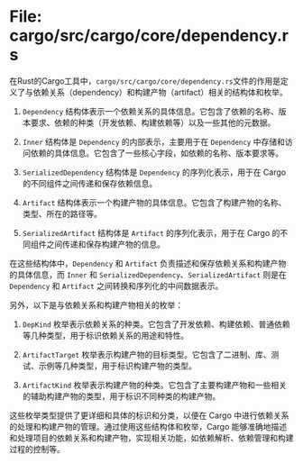 # File: cargo/src/cargo/core/dependency.rs

在Rust的Cargo工具中，`cargo/src/cargo/core/dependency.rs`文件的作用是定义了与依赖关系（dependency）和构建产物（artifact）相关的结构体和枚举。

1. `Dependency` 结构体表示一个依赖关系的具体信息。它包含了依赖的名称、版本要求、依赖的种类（开发依赖、构建依赖等）以及一些其他的元数据。

2. `Inner` 结构体是 `Dependency` 的内部表示，主要用于在 `Dependency` 中存储和访问依赖的具体信息。它包含了一些核心字段，如依赖的名称、版本要求等。

3. `SerializedDependency` 结构体是 `Dependency` 的序列化表示，用于在 Cargo 的不同组件之间传递和保存依赖信息。

4. `Artifact` 结构体表示一个构建产物的具体信息。它包含了构建产物的名称、类型、所在的路径等。

5. `SerializedArtifact` 结构体是 `Artifact` 的序列化表示，用于在 Cargo 的不同组件之间传递和保存构建产物的信息。

在这些结构体中，`Dependency` 和 `Artifact` 负责描述和保存依赖关系和构建产物的具体信息，而 `Inner` 和 `SerializedDependency`、`SerializedArtifact` 则是在 `Dependency` 和 `Artifact` 之间转换和序列化的中间数据表示。

另外，以下是与依赖关系和构建产物相关的枚举：

1. `DepKind` 枚举表示依赖关系的种类。它包含了开发依赖、构建依赖、普通依赖等几种类型，用于标识依赖关系的用途和特性。

2. `ArtifactTarget` 枚举表示构建产物的目标类型。它包含了二进制、库、测试、示例等几种类型，用于标识构建产物的类型。

3. `ArtifactKind` 枚举表示构建产物的种类。它包含了主要构建产物和一些相关的辅助构建产物的类型，用于标识不同种类的构建产物。

这些枚举类型提供了更详细和具体的标识和分类，以便在 Cargo 中进行依赖关系的处理和构建产物的管理。通过使用这些结构体和枚举，Cargo 能够准确地描述和处理项目的依赖关系和构建产物，实现相关功能，如依赖解析、依赖管理和构建过程的控制等。

